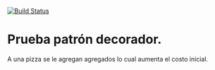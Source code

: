 [![Build Status](https://travis-ci.org/lucas-gio/decorator1.svg?branch=master)](https://travis-ci.org/lucas-gio/decorator1)
# Prueba patrón decorador.
A una pizza se le agregan agregados lo cual aumenta el costo inicial.
